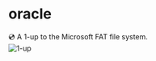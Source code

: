 # oracle
:cd: A 1-up to the Microsoft FAT file system.<br />
![1-up](https://user-images.githubusercontent.com/16131737/37385328-c42681cc-2710-11e8-8213-13ce1aa3aafd.gif)
